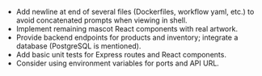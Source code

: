 - Add newline at end of several files (Dockerfiles, workflow yaml, etc.) to avoid concatenated prompts when viewing in shell.
- Implement remaining mascot React components with real artwork.
- Provide backend endpoints for products and inventory; integrate a database (PostgreSQL is mentioned).
- Add basic unit tests for Express routes and React components.
- Consider using environment variables for ports and API URL.
